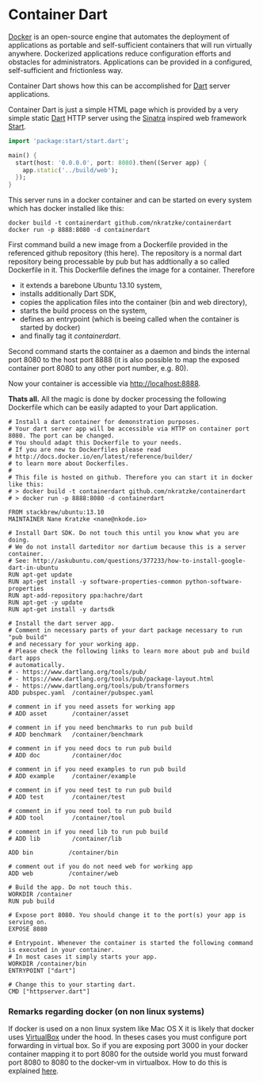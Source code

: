 Container Dart
==============

[Docker][docker] is an open-source engine that automates the deployment of applications as portable and self-sufficient containers that will run virtually anywhere. Dockerized applications reduce configuration efforts and obstacles for administrators. Applications can be provided in a configured, self-sufficient and frictionless way.

Container Dart shows how this can be accomplished for [Dart][dart] server applications.

Container Dart is just a simple HTML page which is provided by a very simple static [Dart][dart] HTTP server using the [Sinatra][sinatra] inspired web framework [Start][start].

```Dart
import 'package:start/start.dart';

main() {
  start(host: '0.0.0.0', port: 8080).then((Server app) {
    app.static('../build/web');
  });
}
```

This server runs in a docker container and can be started on every system which has docker installed like this:

```Shell
docker build -t containerdart github.com/nkratzke/containerdart
docker run -p 8888:8080 -d containerdart
```

First command build a new image from a Dockerfile provided in the referenced github repository (this here). The repository is a normal dart repository being processable by pub but has addtionally a so called Dockerfile in it. This Dockerfile defines the image for a container. Therefore 

- it extends a barebone Ubuntu 13.10 system,
- installs additionally Dart SDK,
- copies the application files into the container (bin and web directory),
- starts the build process on the system,
- defines an entrypoint (which is beeing called when the container is started by docker)
- and finally tag it _containerdart_.

Second command starts the container as a daemon and binds the internal port 8080 to the host port 8888 (it is also possible to map the exposed container port 8080 to any other port number, e.g. 80).

Now your container is accessible via [http://localhost:8888](http://localhost:8888).

__Thats all.__ All the magic is done by docker processing the following Dockerfile which can be easily adapted to your Dart application.

```Shell
# Install a dart container for demonstration purposes.
# Your dart server app will be accessible via HTTP on container port 8080. The port can be changed.
# You should adapt this Dockerfile to your needs.
# If you are new to Dockerfiles please read 
# http://docs.docker.io/en/latest/reference/builder/
# to learn more about Dockerfiles.
#
# This file is hosted on github. Therefore you can start it in docker like this:
# > docker build -t containerdart github.com/nkratzke/containerdart
# > docker run -p 8888:8080 -d containerdart

FROM stackbrew/ubuntu:13.10
MAINTAINER Nane Kratzke <nane@nkode.io>

# Install Dart SDK. Do not touch this until you know what you are doing.
# We do not install darteditor nor dartium because this is a server container.
# See: http://askubuntu.com/questions/377233/how-to-install-google-dart-in-ubuntu
RUN apt-get update
RUN apt-get install -y software-properties-common python-software-properties
RUN apt-add-repository ppa:hachre/dart
RUN apt-get -y update
RUN apt-get install -y dartsdk

# Install the dart server app. 
# Comment in necessary parts of your dart package necessary to run "pub build"
# and necessary for your working app.
# Please check the following links to learn more about pub and build dart apps
# automatically.
# - https://www.dartlang.org/tools/pub/
# - https://www.dartlang.org/tools/pub/package-layout.html
# - https://www.dartlang.org/tools/pub/transformers
ADD pubspec.yaml  /container/pubspec.yaml

# comment in if you need assets for working app
# ADD asset       /container/asset

# comment in if you need benchmarks to run pub build
# ADD benchmark   /container/benchmark

# comment in if you need docs to run pub build
# ADD doc         /container/doc

# comment in if you need examples to run pub build
# ADD example     /container/example

# comment in if you need test to run pub build
# ADD test        /container/test

# comment in if you need tool to run pub build      
# ADD tool        /container/tool

# comment in if you need lib to run pub build
# ADD lib         /container/lib

ADD bin          /container/bin       

# comment out if you do not need web for working app
ADD web          /container/web

# Build the app. Do not touch this.
WORKDIR /container
RUN pub build

# Expose port 8080. You should change it to the port(s) your app is serving on.
EXPOSE 8080

# Entrypoint. Whenever the container is started the following command is executed in your container.
# In most cases it simply starts your app.
WORKDIR /container/bin
ENTRYPOINT ["dart"]

# Change this to your starting dart.
CMD ["httpserver.dart"]
```

### Remarks regarding docker (on non linux systems)

If docker is used on a non linux system like Mac OS X it is likely that docker uses [VirtualBox][virtualbox] under the hood. In theses cases you must configure port forwarding in virtual box. So if you are exposing port 3000 in your docker container mapping it to port 8080 for the outside world you must forward port 8080 to 8080 to the docker-vm in virtualbox. How to do this is explained [here][virtualbox-portforward].

[docker]: https://www.docker.io/
[dart]: https://www.dartlang.org/
[start]: https://github.com/lvivski/start
[sinatra]: http://www.sinatrarb.com/
[virtualbox]: https://www.virtualbox.org/
[virtualbox-portforward]: http://www.virtualbox.org/manual/ch06.html#natforward

